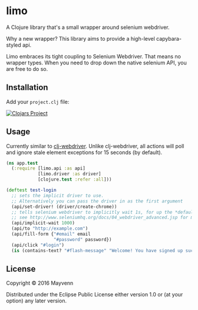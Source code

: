# limo

A Clojure library that's a small wrapper around selenium webdriver.

Why a new wrapper? This library aims to provide a high-level capybara-styled api.

Limo embraces its tight coupling to Selenium Webdriver. That means no wrapper types. When you need to drop down the native selenium API, you are free to do so.

## Installation

Add your `project.clj` file:

[![Clojars Project](https://img.shields.io/clojars/v/limo.svg)](https://clojars.org/limo)

## Usage

Currently similar to [clj-webdriver](https://github.com/semperos/clj-webdriver). Unlike clj-webdriver, all actions will poll and ignore stale element exceptions for 15 seconds (by default).

```clojure
(ns app.test
  (:require [limo.api :as api]
            [limo.driver :as driver]
            [clojure.test :refer :all]))

(deftest test-login
  ;; sets the implicit driver to use.
  ;; Alternatively you can pass the driver in as the first argument
  (api/set-driver! (driver/create-chrome))
  ;; tells selenium webdriver to implicitly wait 1s, for up the *default-timeout* (explicit wait) of 15 seconds
  ;; see http://www.seleniumhq.org/docs/04_webdriver_advanced.jsp for more details
  (api/implicit-wait 1000)
  (api/to "http://example.com")
  (api/fill-form {"#email" email
                  "#password" password})
  (api/click "#login")
  (is (contains-text? "#flash-message" "Welcome! You have signed up successfully."))
```


## License

Copyright © 2016 Mayvenn

Distributed under the Eclipse Public License either version 1.0 or (at
your option) any later version.

